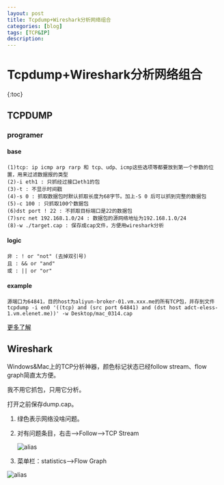 ```yaml
---
layout: post
title: Tcpdump+Wireshark分析网络组合
categories: [blog]
tags: [TCP&IP]
description: 
---
```


# Tcpdump+Wireshark分析网络组合

{:toc}

## TCPDUMP

### programer

#### base

```
(1)tcp: ip icmp arp rarp 和 tcp、udp、icmp这些选项等都要放到第一个参数的位置，用来过滤数据报的类型
(2)-i eth1 : 只抓经过接口eth1的包
(3)-t : 不显示时间戳
(4)-s 0 : 抓取数据包时默认抓取长度为68字节。加上-S 0 后可以抓到完整的数据包
(5)-c 100 : 只抓取100个数据包
(6)dst port ! 22 : 不抓取目标端口是22的数据包
(7)src net 192.168.1.0/24 : 数据包的源网络地址为192.168.1.0/24
(8)-w ./target.cap : 保存成cap文件，方便用wireshark分析
```

#### logic

```
非 : ! or "not" (去掉双引号)  
且 : && or "and"  
或 : || or "or"
```

#### example

```
源端口为64841，目的host为aliyun-broker-01.vm.xxx.me的所有TCP包，并存到文件
tcpdump -i en0 '((tcp) and (src port 64841) and (dst host adct-eless-1.vm.elenet.me))' -w Desktop/mac_0314.cap
```

[更多了解](http://www.cnblogs.com/ggjucheng/archive/2012/01/14/2322659.html)



## Wireshark

Windows&Mac上的TCP分析神器，颜色标记状态已经follow stream、flow graph简直太方便。

我不用它抓包，只用它分析。

打开之前保存dump.cap。

1. 绿色表示网络没啥问题。

2. 对有问题条目，右击——>Follow——>TCP Stream

   ![alias](/img/post/2017-03-14/tcp_stream.png)

3. 菜单栏：statistics——>Flow Graph

![alias](/img/post/2017-03-14/flow_graph.png)